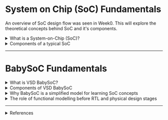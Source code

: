 # System on Chip (SoC) Fundamentals

An overview of SoC design flow was seen in Week0. This will explore the theoretical concepts behind SoC and it's components.

<details>
  <summary> What is a System-on-Chip (SoC)? </summary>
//add an image here
**A system-on-chip is an integrated circuit that integrates all of a system’s required components onto a single piece of silicon.**

## Evolution of ICs into SoC

A system is a meaningful interconnection of various devices. A relevant context here would be a _computing_ system, which is a system capable of processing, storing, and communicating information (or data). 
(Henceforth, when _system_ is mentioned, it refers to _computing_ system)
Initially, each component in such a system had its own IC or chip. These components would later be interconnected on a PCB to form a system. According to Moore's law, as the transistor sizes shrank, it was possible to make the chips smaller with added functionality. 
To decrease the size of the system as a whole, the components were instead interconnected and fabricated into a single piece of silicon wafer. This came to be known as System on Chip, since we now had an entire _system_ fabricated on a _chip_ (or IC). 
On an SoC, we usually refer to “components” when discussing the system architecture (CPU, memory, interconnect, peripherals, other IP blocks). But when writing RTL or synthesizing the design, we deal with “modules” (the code-level representation of those components).
An IC does a specific low-level task (e.g., an AND gate IC, a Power management IC, an Op-Amp IC), but an SoC can do a high-level task (e.g., SoCs in Wearable devices, Automotives) or be general purpose (e.g., SoCs in smartphones, tablets). 

## Why SoC?

Typically, we want: "more performance, less power, less area", and SoCs manage to achieve some improvement in all three aspects relative to a traditional system. 

### 1. Area 
   - Since components are now fabricated on the same wafer, the "real-estate" consumed by packaging, board-level interconnects, etc., is saved. In this space, additional functional components can be added.
   - Increases functionality, portability
### 2. Performance
   - Components are now closer to each other (cuz no packages), so the interconnect delay is decreased (physically)
   - This can decrease the total delay, increase slack, or increase the operating frequency (if slack remains the same as before SoC integration)
   - Frequency of operation is the most direct measure of performance of any system, hence increased frequency increases performance
### 3. Power
   - One source of power dissipation is the I<sup>2</sup>R loss in the interconnects. We know, R ∝ L/A (L: length of interconnect, A: cross-section area of interconnect), so longer interconnects offer more resistance. 
   - Interconnects also offer capacitance. And for parallel plate capacitors, C ∝ L*W (L: length of interconnect, W: width of interconnect). Thus, longer interconnects offer more capacitance.
   - More capacitance requires more current to be charged faster (else delay increases with L). We know that P = VI, hence more current leads to increased power consumption.
   - On-chip interconnects are much smaller than off-chip interconnects. Having SoCs reduces the off-chip interconnections required, thus reducing I<sup>2</sup>R losses and power consumed.
### 4. Reliability
   - Off-chip interconnections are more vulnerable to signal integrity issues. On-chip interconnections are part of a chip, thus enclosed within robust packaging that provides necessary protection.
   - This makes SoCs more reliable, a quality that is mandatory in critical applications like automotives, healthcare, etc.
### 5. Customization
   - With hard and soft IP blocks available, SoCs can be highly customized to suit the application. An SoC (customized for an application) becomes highly application-specific (in a sense) and hence less likely to be used for different applications.
   - But, there are general-purpose SoCs available. 
     
##  Why not SoC?

1. Single point of failure: With all components in a single chip, a failure in one component affects the entire system.
2. Time to market: When compared to off-the-shelf components, designing custom SoCs requires more expertise and specialized tools with increased development time and costs. 
3. Mixed analog/digital: As all the components on an SoC are manufactured with a single process technology, there is no option to use optimal technology (often different from the one being used) for the analog sections. This leads to reduced analog performance and makes SoCs better suited for digital applications.
4. Flexibility: An SoC is ideally suited to its intended task but has limited scope to be applied to any other task.
  
</details>

<details>
  <summary> Components of a typical SoC </summary>

  //add an image here
  
A typical computing system has a programmable processor, on-chip memory, peripherals (for interfacing with the outside world), and necessary analog components (e.g., oscillators for clock generation). 
An SoC integrates all of them into a chip with additional functional units for accelerating specific tasks. 

### 1. Processor (CPU)
  - Responsible for data processing tasks from basic arithmetic calculation (simple) to running applications (complex) 
  - Multiple cores may be present in high-end systems
### 2. Memory
  - In simple systems, RAM and ROM are used for storing intermediate results or system software (firmware) necessary for the smooth functioning of the system
  - In complex systems, levels of cache memory hierarchy can be included on chip
### 3. Peripherals
  - Any component used to extend the functionality of the processor is a peripheral
  -  Controllers and software required for interfacing with components off-chip are necessary
  - Examples include ADC/DAC, GPIO, etc., in simple SoCs, to USB controllers, memory controllers, etc., in complex SoCs
  - **Additional Functional Units** like DSPs, GPUs, Crypto engines, etc., can be used to perform/accelerate specific tasks
### 4. Analog components
  - Oscillators are necessary for clock generation (for any sequential digital module to operate, eg, a processor)
  - Filters, power management circuits, transceivers, etc., can be included as well.
### 5. Application-specific features
  - Wi-fi, Bluetooth modules, opto/micro electro-mechanical systems (O/MEMS), or any IP blocks can be included based on the target application, if necessary.
  - Including reconfigurable logic (FPGA) is a possibility as well.

</details>

---

# BabySoC Fundamentals

<details>
  <summary> What is VSD BabySoC? </summary>
</details>

<details>
  <summary> Components of VSD BabySoC </summary>
</details>

<details>
  <summary> Why BabySoC is a simplified model for learning SoC concepts </summary>
</details>

<details>
  <summary> The role of functional modelling before RTL and physical design stages </summary>
</details>

---

<details>
  <summary> References </summary>
Github repo 
website
paper (add links at the end)
</details>


